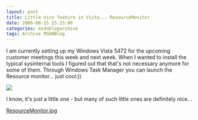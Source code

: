 ```yaml
---
layout: post
title: Little nice feature in Vista... ResourceMonitor
date: 2006-08-15 15:23:00
categories: msdnblogarchive
tags: Archive MSDNBlog
---
```


I am currently setting up my Windows Vista 5472 for the upcoming customer meetings this week and next week. When I wanted to install the typical sysinternal tools I figured out that that's not necessary anymore for some of them. Through Windows Task Manager you can launch the Resource monitor... just cool:))


![](http://blogs.msdn.com/mszcool/attachment/701474.ashx)


I know, it's just a little one - but many of such little ones are definitely nice...


[ResourceMonitor.jpg](https://github.com/mszcool/oldmsdnblogarchive/blob/master/media/MSDNBlogsFS/prod.evol.blogs.msdn.com/CommunityServer.Components.PostAttachments/00/00/70/14/74/ResourceMonitor.jpg?raw=true)


